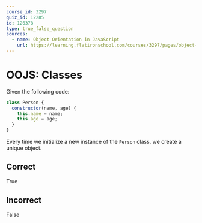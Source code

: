 ```yaml
---
course_id: 3297
quiz_id: 12285
id: 126378
type: true_false_question
sources:
  - name: Object Orientation in JavaScript
    url: https://learning.flatironschool.com/courses/3297/pages/object-orientation-in-javascript?module_item_id=143621
---
```


# OOJS: Classes

Given the following code:

```javascript
class Person {
  constructor(name, age) {
    this.name = name;
    this.age = age;
  }
}
```

Every time we initialize a new instance of the `Person` class, we create a
unique object.

## Correct

True

## Incorrect

False
